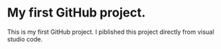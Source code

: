 # My first GitHub project. 
This is my first GitHub project. I piblished this project directly from visual studio code.